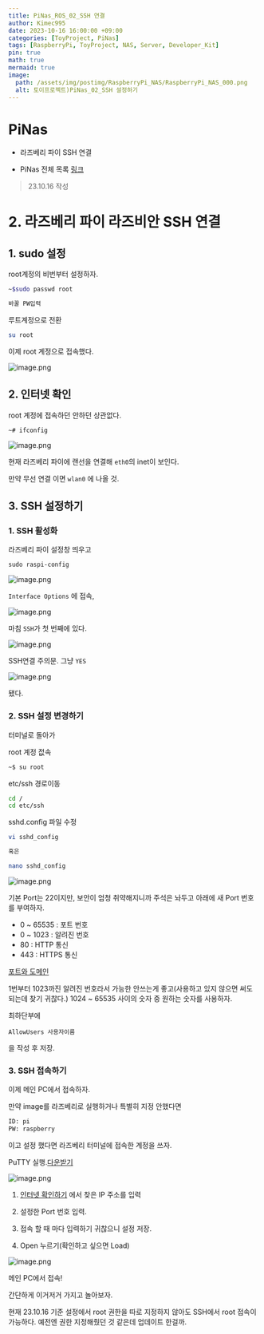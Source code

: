 ```yaml
---
title: PiNas_ROS_02_SSH 연결
author: Kimec995
date: 2023-10-16 16:00:00 +09:00
categories: [ToyProject, PiNas]
tags: [RaspberryPi, ToyProject, NAS, Server, Developer_Kit]
pin: true
math: true
mermaid: true
image: 
  path: /assets/img/postimg/RaspberryPi_NAS/RaspberryPi_NAS_000.png
  alt: 토이프로젝트)PiNas_02_SSH 설정하기
---
```

# PiNas
- 라즈베리 파이 SSH 연결

- PiNas 전체 목록 [링크](https://kimec995.github.io/posts/ToyPorject_PiNas/)

> 23.10.16 작성

# 2. 라즈베리 파이 라즈비안 SSH 연결

## 1. sudo 설정

root계정의 비번부터 설정하자.
```bash
~$sudo passwd root

바꿀 PW입력
```

루트계정으로 전환
```bash
su root
```

이제 root 계정으로 접속했다.

![image.png](\assets\img\postimg\RaspberryPi_NAS\RaspberryPi_NAS_14.png)

## 2. 인터넷 확인

root 계정에 접속하던 안하던 상관없다.

```
~# ifconfig
```

![image.png](\assets\img\postimg\RaspberryPi_NAS\RaspberryPi_NAS_15.png)

현재 라즈베리 파이에 랜선을 연결해 `eth0`의 inet이 보인다.

만약 무선 연결 이면 `wlan0` 에 나올 것.

## 3. SSH 설정하기

### 1. SSH 활성화
라즈베리 파이 설정창 띄우고

```
sudo raspi-config
```

![image.png](\assets\img\postimg\RaspberryPi_NAS\RaspberryPi_NAS_16.png)

`Interface Options` 에 접속,

![image.png](\assets\img\postimg\RaspberryPi_NAS\RaspberryPi_NAS_17.png)

마침 `SSH`가 첫 번째에 있다.

![image.png](\assets\img\postimg\RaspberryPi_NAS\RaspberryPi_NAS_18.png)

SSH연결 주의문. 그냥 `YES`

![image.png](\assets\img\postimg\RaspberryPi_NAS\RaspberryPi_NAS_19.png)

됐다.

### 2. SSH 설정 변경하기

터미널로 돌아가

root 계정 젒속
```bash
~$ su root
```

etc/ssh 경로이동
```bash
cd /
cd etc/ssh
```

sshd.config 파일 수정
```bash
vi sshd_config 

혹은

nano sshd_config
```

![image.png](\assets\img\postimg\RaspberryPi_NAS\RaspberryPi_NAS_20.png)

기본 Port는 22이지만, 보안이 엄청 취약해지니까 주석은 놔두고 아래에 새 Port 번호를 부여하자.

- 0 ~ 65535 : 포트 번호
- 0 ~ 1023 : 알려진 번호
- 80 : HTTP 통신
- 443 : HTTPS 통신

[포트와 도메인](https://kimec995.github.io/posts/HTTP-PORT_DNS/)

1번부터 1023까진 알려진 번호라서 가능한 안쓰는게 좋고(사용하고 있지 않으면 써도 되는데 찾기 귀찮다.) 1024 ~ 65535 사이의 숫자 중 원하는 숫자를 사용하자.

최하단부에

```
AllowUsers 사용자이름
```
을 작성 후 저장.

### 3. SSH 접속하기

이제 메인 PC에서 접속하자.

만약 image를 라즈베리로 실행하거나 특별히 지정 안했다면

```bash
ID: pi
PW: raspberry
```

이고 설정 했다면 라즈베리 터미널에 접속한 계정을 쓰자.

PuTTY 실행.[다운받기](https://www.putty.org/)

![image.png](\assets\img\postimg\RaspberryPi_NAS\RaspberryPi_NAS_21.png)

1. [인터넷 확인하기](#2-인터넷-확인하기2.) 에서 찾은 IP 주소를 입력

2. 설정한 Port 번호 입력.

3. 접속 할 때 마다 입력하기 귀찮으니 설정 저장.

4. Open 누르기(확인하고 싶으면 Load)

![image.png](\assets\img\postimg\RaspberryPi_NAS\RaspberryPi_NAS_13.png)

메인 PC에서 접속!

간단하게 이거저거 가지고 놀아보자.

현재 23.10.16 기준 설정에서 root 권한을 따로 지정하지 않아도 SSH에서 root 접속이 가능하다. 예전엔 권한 지정해줬던 것 같은데 업데이트 한걸까.